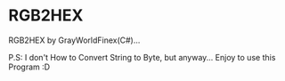 # RGB2HEX
RGB2HEX by GrayWorldFinex(C#)...

P.S: I don't How to Convert String to Byte, but anyway... Enjoy to use this Program :D
